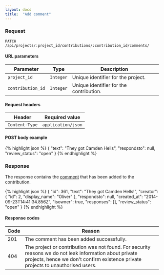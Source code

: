 ```yaml
---
layout: docs
title:  "Add comment"
---
```


### Request

``````
PATCH /api/projects/:project_id/contributions/:contribution_id/comments/
``````

#### URL parameters

Parameter         | Type        | Description
------------------|-------------|--------------------------------------
`project_id`      | `Integer`   | Unique identifier for the project.
`contribution_id` | `Integer`   | Unique identifier for the contribution.

#### Request headers

Header            | Required value
------------------|-------------
`Content-Type`    | `application/json`

#### POST body example

{% highlight json %}
{
  "text": "They got Camden Hells",
  "respondsto": null,
  "review_status": "open"
}
{% endhighlight %}

### Response

The response contains the [comment](comment-response.html) that has been added to the contribution.

{% highlight json %}
{
    "id": 361,
    "text": "They got Camden Hells!",
    "creator": {
        "id": 2,
        "display_name": "Oliver"
    },
    "respondsto": null,
    "created_at": "2014-09-23T14:41:34.856Z",
    "isowner": true,
    "responses": [],
    "review_status": "open"
}
{% endhighlight %}

#### Response codes

Code  |  Reason
------|-----------------------------------------
 201  | The comment has been added successfully.
 404  | The project or contribution was not found. For security reasons we do not leak information about private projects, hence we don't confirm existence private projects to unauthorised users.
